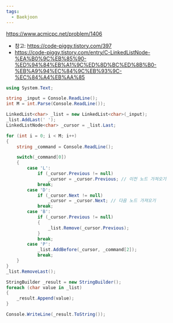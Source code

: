 ```yaml
---
tags:
  - Baekjoon
---
```

https://www.acmicpc.net/problem/1406
- 참고: https://code-piggy.tistory.com/397
- https://code-piggy.tistory.com/entry/C-LinkedListNode-%EA%B0%9C%EB%85%90-%ED%94%84%EB%A1%9C%ED%8D%BC%ED%8B%B0-%EB%A9%94%EC%84%9C%EB%93%9C-%EC%84%A4%EB%AA%85
```C#
using System.Text;

string _input = Console.ReadLine();
int M = int.Parse(Console.ReadLine());

LinkedList<char> _list = new LinkedList<char>(_input);
_list.AddLast(' ');
LinkedListNode<char> _cursor = _list.Last;

for (int i = 0; i < M; i++)
{
    string _command = Console.ReadLine();

    switch(_command[0])
    {
        case 'L':
            if (_cursor.Previous != null)
                _cursor = _cursor.Previous; // 이전 노드 가져오기
            break;
        case 'D':
            if (_cursor.Next != null)
                _cursor = _cursor.Next; // 다음 노드 가져오기
            break;
        case 'B':
            if (_cursor.Previous != null)
            {
                _list.Remove(_cursor.Previous);
            }
            break;
        case 'P':
            _list.AddBefore(_cursor, _command[2]);
            break;
    }
}
_list.RemoveLast();

StringBuilder _result = new StringBuilder();
foreach (char value in _list)
{
    _result.Append(value);
}

Console.WriteLine(_result.ToString());
```